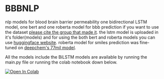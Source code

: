 # BBBNLP
nlp models for blood brain barrier permeability
one bidirectional LSTM model, one bert and one roberta model for bbb prediction
if you want to use the dataset [please cite the group that made it](https://www.nature.com/articles/s41597-021-01069-5).
the lstm model is uploaded in it's folder(models) and for using the both bert and roberta models you can use [huggingface website](https://huggingface.co/Parsa).
roberta model for smiles prediction was fine-tuned on [deepchem's 77mil model](https://huggingface.co/DeepChem/ChemBERTa-77M-MLM).

All the models include the BiLSTM models are available by running the main.py file or running the colab notebook down below.

[![Open In Colab](https://colab.research.google.com/assets/colab-badge.svg)](https://colab.research.google.com/drive/1jGYf3sq93yO4EbgVaEl3nlClrVatVaXS#scrollTo=AMEdQItmilAw)
